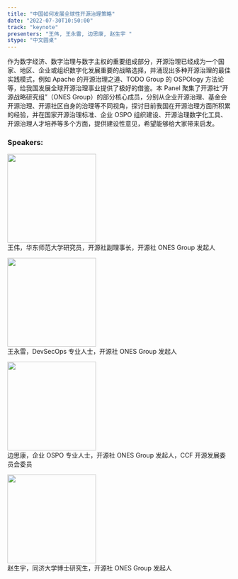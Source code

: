 ```yaml
---
title: "中国如何发展全球性开源治理策略"
date: "2022-07-30T10:50:00" 
track: "keynote"
presenters: "王伟, 王永雷, 边思康, 赵生宇 "
stype: "中文圆桌"
---
```

作为数字经济、数字治理与数字主权的重要组成部分，开源治理已经成为一个国家、地区、企业或组织数字化发展重要的战略选择，并涌现出多种开源治理的最佳实践模式，例如 Apache 的开源治理之道、TODO Group 的 OSPOlogy 方法论等，给我国发展全球开源治理事业提供了极好的借鉴。本 Panel 聚集了开源社“开源战略研究组”（ONES Group）的部分核心成员，分别从企业开源治理、基金会开源治理、开源社区自身的治理等不同视角，探讨目前我国在开源治理方面所积累的经验，并在国家开源治理标准、企业 OSPO 组织建设、开源治理数字化工具、开源治理人才培养等多个方面，提供建设性意见，希望能够给大家带来启发。

### Speakers: 
<img src="images/speaker/2010.png" width="200" /><br>
王伟，华东师范大学研究员，开源社副理事长，开源社 ONES Group 发起人

<img src="images/speaker/2010_1.png" width="200" /><br>
王永雷，DevSecOps 专业人士，开源社 ONES Group 发起人

<img src="images/speaker/2010_2.png" width="200" /><br>
边思康，企业 OSPO 专业人士，开源社 ONES Group 发起人，CCF 开源发展委员会委员

<img src="images/speaker/2010_3.png" width="200" /><br>
赵生宇，同济大学博士研究生，开源社 ONES Group 发起人
